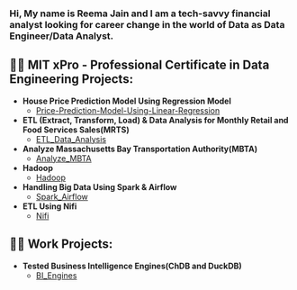 ### Hi, My name is Reema Jain and I am a tech-savvy financial analyst looking for career change in the world of Data as Data Engineer/Data Analyst.

<h2>👨‍💻 MIT xPro - Professional Certificate in Data Engineering Projects:</h2> 

- <b>House Price Prediction Model Using Regression Model </b>
  - [Price-Prediction-Model-Using-Linear-Regression](https://github.com/reema93jain/Price-Prediction-Model-Using-Linear-Regression)
- <b>ETL (Extract, Transform, Load) & Data Analysis for Monthly Retail and Food Services Sales(MRTS) </b>
  - [ETL_Data_Analysis](https://github.com/reema93jain/ETL_Data_Analysis)
- <b>Analyze Massachusetts Bay Transportation Authority(MBTA) </b>
  - [Analyze_MBTA](https://github.com/reema93jain/Analyze_MBTA)
- <b>Hadoop</b>
  - [Hadoop](https://github.com/reema93jain/Hadoop)
- <b>Handling Big Data Using Spark & Airflow </b>
  - [Spark_Airflow](https://github.com/reema93jain/Spark_Airflow)
- <b>ETL Using Nifi </b>
  - [Nifi](https://github.com/reema93jain/Nifi)
    
<h2>👨‍💻 Work Projects:</h2> 

- <b>Tested Business Intelligence Engines(ChDB and DuckDB) </b>
  - [BI_Engines](https://github.com/reema93jain/BI_Engines)                                                
